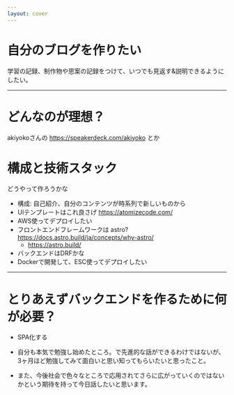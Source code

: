 ```yaml
---
layout: cover
---
```


# 自分のブログを作りたい
学習の記録、制作物や思案の記録をつけて、いつでも見返す&説明できるようにしたい。

---

# どんなのが理想？
akiyokoさんの https://speakerdeck.com/akiyoko とか

# 構成と技術スタック
どうやって作ろうかな

- 構成: 自己紹介、自分のコンテンツが時系列で新しいものから
- UIテンプレートはこれ良さげ https://atomizecode.com/
- AWS使ってデプロイしたい
- フロントエンドフレームワークは astro? https://docs.astro.build/ja/concepts/why-astro/
	- https://astro.build/
- バックエンドはDRFかな
- Dockerで開発して、ESC使ってデプロイしたい

--- 

# とりあえずバックエンドを作るために何が必要？

- SPA化する

- 自分も本気で勉強し始めたところ。で先進的な話ができるわけではないが、3ヶ月ほど勉強してみて面白いと思い知ってもらいたいと思ったこと。
- また、今後社会で色々なところで応用されてさらに広がっていくのではないかという期待を持って今日話したいと思います。
